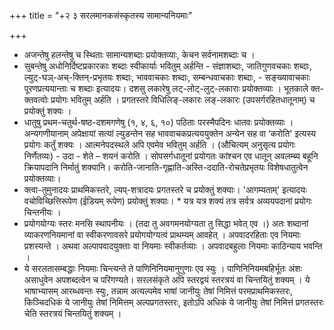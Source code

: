 +++
title = "+२ ३ सरलमानकसंस्कृतस्य सामान्यनियमाः"

+++
* अजन्तेषु हलन्तेषु च स्थिताः सामान्यशब्दाः प्रयोक्तव्याः, केचन सर्वनामशब्दाः च । 
* सुबन्तेषु अधोनिर्दिष्टप्रकारकाः शब्दाः स्वीकार्याः भवितुम् अर्हन्ति - संज्ञाशब्दाः, जातिगुणवचकाः शब्दाः, ल्युट्-घञ्-अच्-क्तिन्-प्रभृतयः शब्दाः, भाववाचकाः शब्दाः, सम्बन्धवाचकाः शब्दाः, - सङ्ख्यावाचकाः पूरणप्रत्ययान्ताः च शब्दाः इत्यादयः। दशसु लकारेषु लट्-लोट्-लुट्-लकाराः प्रयोक्तव्याः । भूतकाले क्त-क्तवत्वोः प्रयोगः भवितुम् अर्हति । प्रगतस्तरे विधिलिङ्-लकारः लङ्-लकारः (उपसर्गरहितधातूनाम्) च प्रयोक्तुं शक्यः । 
* धातुषु प्रथम-चतुर्थ-षष्ठ-दशमगणेषु (१, ४, ६, १०) पठिताः परस्मैपदिनः धातवः प्रयोक्तव्याः । अन्यगणीयानाम् अपेक्षायां सत्यां ल्युडन्तेन सह भाववाचकप्रत्यययुक्तेन अन्येन सह वा ‘करोति' इत्यस्य प्रयोगः कर्तुं शक्यः । आत्मनेपदस्थले अपि एवमेव भवितुम् अर्हति । (औचित्यम् अनुसृत्य प्रयोगः निर्णेतव्यः) - उदा - शेते – शयनं करोति । सोपसर्गधातूनां प्रयोगतः कांश्चन एव धातून् अवलम्ब्य बहूनि क्रियापदानि निर्मातुं शक्यानि। करोति-जानाति-गृह्णाति-अस्ति-ददाति-रोचतेप्रभृतयः विशेषधातुत्वेन प्रयोक्तव्याः। 
* क्त्वा-तुमुनादयः प्राथमिकस्तरे, ल्यप्-शत्रादयः प्रगतस्तरे च प्रयोक्तुं शक्याः। 'आगम्यताम्' इत्यादयः वचोविच्छित्तिरूपेण (ईडियम् रूपेण) प्रयोक्तुं शक्याः। * यत्र यत्र शक्यं तत्र सर्वत्र अव्ययपदानां प्रयोगः चिन्तनीयः । 
* प्रयोगयोग्यः स्तरः मनसि स्थापनीयः । (तदा तु अवगमनयोग्यता तु सिद्धा भवेत् एव ।) अतः शब्दानां व्याकरणनियमानां वा स्वीकरणावसरे प्रयोगयोग्यत्वं प्राथम्यम् आवहेत् । अपवादरहिताः एव नियमाः प्रशस्यन्ते । अथवा अल्पापवादयुक्ताः वा नियमाः स्वीकर्तव्याः । अपवादबहुलाः नियमाः काठिन्याय भवन्ति । 
* ये सरलतासम्बद्धाः नियमाः चिन्त्यन्ते ते पाणिनिनियमानुगुणाः एव स्युः । पाणिनिनियमबहिर्भूतः अंशः असाधुवेन अपशब्दत्वेन च परिगण्यते। सरलसंकृते अपि स्तरद्वयं स्तरत्रयं वा चिन्तयितुं शक्यम् । ये भाषाभ्यासम् आरब्धवन्तः स्युः, तन्नाम अत्यल्पमेव भाषां जानीयुः तेषां निमित्तं परमप्राथमिकस्तरः, किञ्चिदधिकं ये जानीयुः तेषां निमित्तम् अल्पप्रगतस्तरः, इतोऽपि अधिकं ये जानीयुः तेषां निमित्तं प्रगतस्तरः चेति स्तरत्रयं चिन्तयितुं शक्यम् । 
